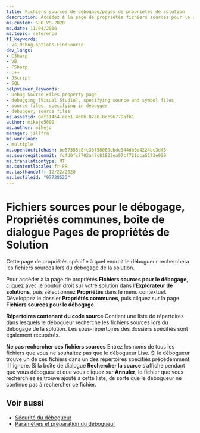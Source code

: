 ```yaml
---
title: Fichiers sources de débogage/pages de propriétés de solution
description: Accédez à la page de propriétés fichiers sources pour le débogage dans Visual Studio en cliquant avec le bouton droit sur votre solution dans Explorateur de solutions et en sélectionnant Propriétés > propriétés communes.
ms.custom: SEO-VS-2020
ms.date: 11/04/2016
ms.topic: reference
f1_keywords:
- vs.debug.options.FindSource
dev_langs:
- CSharp
- VB
- FSharp
- C++
- JScript
- SQL
helpviewer_keywords:
- Debug Source Files property page
- debugging [Visual Studio], specifying source and symbol files
- source files, specifying in debugger
- debugger, source files
ms.assetid: 0af11464-eeb1-4d0b-87a6-0cc96779afb1
author: mikejo5000
ms.author: mikejo
manager: jillfra
ms.workload:
- multiple
ms.openlocfilehash: be57355c8fc38758080ebde344db0b4224bc3df8
ms.sourcegitcommit: fcfd0fc7702a47c81832ea97cf721cca5173e930
ms.translationtype: MT
ms.contentlocale: fr-FR
ms.lasthandoff: 12/22/2020
ms.locfileid: "97728523"
---
```

# <a name="debug-source-files-common-properties-solution-property-pages-dialog-box"></a>Fichiers sources pour le débogage, Propriétés communes, boîte de dialogue Pages de propriétés de Solution
Cette page de propriétés spécifie à quel endroit le débogueur recherchera les fichiers sources lors du débogage de la solution.

 Pour accéder à la page de propriétés **Fichiers sources pour le débogage**, cliquez avec le bouton droit sur votre solution dans l’**Explorateur de solutions**, puis sélectionnez **Propriétés** dans le menu contextuel. Développez le dossier **Propriétés communes**, puis cliquez sur la page **Fichiers sources pour le débogage**.

 **Répertoires contenant du code source** Contient une liste de répertoires dans lesquels le débogueur recherche les fichiers sources lors du débogage de la solution. Les sous-répertoires des dossiers spécifiés sont également récupérés.

 **Ne pas rechercher ces fichiers sources** Entrez les noms de tous les fichiers que vous ne souhaitez pas que le débogueur Lise. Si le débogueur trouve un de ces fichiers dans un des répertoires spécifiés précédemment, il l'ignore. Si la boîte de dialogue **Rechercher la source** s’affiche pendant que vous déboguez et que vous cliquez sur **Annuler**, le fichier que vous recherchiez se trouve ajouté à cette liste, de sorte que le débogueur ne continue pas à rechercher ce fichier.

## <a name="see-also"></a>Voir aussi

- [Sécurité du débogueur](../debugger/debugger-security.md)
- [Paramètres et préparation du débogueur](../debugger/debugger-settings-and-preparation.md)